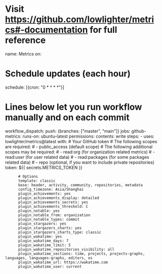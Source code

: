 # Visit https://github.com/lowlighter/metrics#-documentation for full reference
name: Metrics
on:
  # Schedule updates (each hour)
  schedule: [{cron: "0 * * * *"}]
  # Lines below let you run workflow manually and on each commit
  workflow_dispatch:
  push: {branches: ["master", "main"]}
jobs:
  github-metrics:
    runs-on: ubuntu-latest
    permissions:
      contents: write
    steps:
      - uses: lowlighter/metrics@latest
        with:
          # Your GitHub token
          # The following scopes are required:
          #  - public_access (default scope)
          # The following additional scopes may be required:
          #  - read:org      (for organization related metrics)
          #  - read:user     (for user related data)
          #  - read:packages (for some packages related data)
          #  - repo          (optional, if you want to include private repositories)
          token: ${{ secrets.METRICS_TOKEN }}

          # Options
          template: classic
          base: header, activity, community, repositories, metadata
          config_timezone: Asia/Shanghai
          plugin_achievements: yes
          plugin_achievements_display: detailed
          plugin_achievements_secrets: yes
          plugin_achievements_threshold: C
          plugin_notable: yes
          plugin_notable_from: organization
          plugin_notable_types: commit
          plugin_stargazers: yes
          plugin_stargazers_charts: yes
          plugin_stargazers_charts_type: classic
          plugin_wakatime: yes
          plugin_wakatime_days: 7
          plugin_wakatime_limit: 5
          plugin_wakatime_repositories_visibility: all
          plugin_wakatime_sections: time, projects, projects-graphs, languages, languages-graphs, editors, os
          plugin_wakatime_url: https://wakatime.com
          plugin_wakatime_user: current
